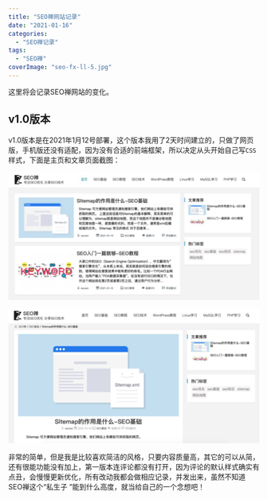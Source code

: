 ```yaml
---
title: "SEO禅网站记录"
date: "2021-01-16"
categories: 
  - "SEO禅记录"
tags: 
  - "SEO禅"
coverImage: "seo-fx-ll-5.jpg"
---
```


这里将会记录SEO禅网站的变化。

## v1.0版本

v1.0版本是在2021年1月12号部署，这个版本我用了2天时间建立的，只做了网页版，手机版还没有适配，因为没有合适的前端框架，所以决定从头开始自己写`CSS`样式，下面是主页和文章页面截图：

![SEO禅v1.0版本主页](images/v1.0主页-1024x524.jpg)

![SEO禅v1.0内容页](images/v1.0文章界面标题-1-1024x552.jpg)

非常的简单，但是我是比较喜欢简洁的风格，只要内容质量高，其它的可以从简，还有很能功能没有加上，第一版本连评论都没有打开，因为评论的默认样式确实有点丑，会慢慢更新优化，所有改动我都会做相应记录，并发出来，虽然不知道SEO禅这个“私生子 ”能到什么高度，就当给自己的一个念想吧！
